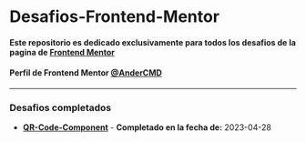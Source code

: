 # Desafios-Frontend-Mentor

#### Este repositorio es dedicado exclusivamente para todos los desafios de la pagina de [Frontend Mentor](https://www.frontendmentor.io/ "Frontend Mentor")

#### Perfil de Frontend Mentor [@AnderCMD](https://www.frontendmentor.io/profile/AnderCMD "@AnderCMD")
------------

### Desafios completados

-  **[QR-Code-Component](https://github.com/AnderCMD/Desafios-Frontend-Mentor/tree/main/QR-Code-Component "QR-Code-Component")** - **Completado en la fecha de:** 2023-04-28
